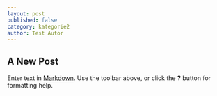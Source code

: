 ```yaml
---
layout: post
published: false
category: kategorie2
author: Test Autor
---
```


## A New Post

Enter text in [Markdown](http://daringfireball.net/projects/markdown/). Use the toolbar above, or click the **?** button for formatting help.
